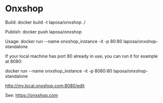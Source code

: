 # Onxshop 

Build:
docker build -t laposa/onxshop ./

Publish:
docker push laposa/onxshop

Usage:
docker run --name onxshop_instance -it -p 80:80 laposa/onxshop-standalone

If your local machine has port 80 already in use, you can run it for example at 8080:

docker run --name onxshop_instance -it -p 8080:80 laposa/onxshop-standalone

http://my.local.onxshop.com:8080/edit

See:
https://onxshop.com

